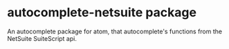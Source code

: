 # autocomplete-netsuite package

An autocomplete package for atom, that autocomplete's functions from the NetSuite SuiteScript api.
